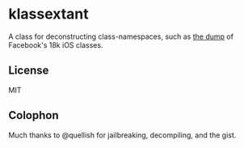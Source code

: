# klassextant
A class for deconstructing class-namespaces, such as [the dump](https://www.reddit.com/r/programming/comments/3h52yk/someone_discovered_that_the_facebook_ios/) of Facebook's 18k iOS classes.


## License
MIT

## Colophon
Much thanks to @quellish for jailbreaking, decompiling, and the gist.